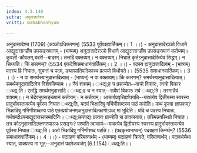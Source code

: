 ```yaml
---
index: 4.3.140
sutra: अनुदात्तादेश्च
vritti: mahabhashyam

---
```

 अनुदात्तादेश्च (1709) (अञ्ञोऽधिकरणम्) (5533 पूर्वपक्षवार्तिकम्।। 1 ।।) - अनुदात्तादेरञ्ञो विधाने आद्युदात्तान्ङीष उपसङ्ख्यानम् - (भाष्यम्) अनुदात्तादेरञ्ञो विधाने आद्युदात्तान्ङीष उपसङ्ख्यानं कर्तव्यम्। कुवली-कौवलम्,बदरी--बादरम्। तत्तर्हि वक्तव्यम्। न वक्तव्यम्। निघाते कृतेऽनुदात्तादेरित्येव सिद्धम्। न सिध्यति। किं कारणम्? (5534 एकदेशिसमाधानवार्तिकम्।। 2 ।।) - पदस्य ह्यनुदात्तादित्वम् - (भाष्यम्) पदस्य हि निघातः, सुबन्तं च पदम्, ङ्याप्प्रातिपदिकाच्च प्रत्ययो विधीयते।। (5535 समाधानवार्तिकम्।। 3 ।।) - न वा समर्थस्यानुदात्तादित्वात् - (भाष्यम्) न वा वक्तव्यम्। किं कारणम्? समर्थस्यानुदात्तादित्वात्। समर्थमनुदात्तादित्वेन विशेषयिष्यामः।। नैवं शक्यम्। ःथ्द्य;ह च प्रसज्येत--वाचो विकारः, त्वचो विकार ःथ्द्य;ति। एतद्धि समर्थमनुदात्तादि। ःथ्द्य;ह च न स्यात्--सर्वेषां विकारः सर्व ःथ्द्य;ति। तस्मान्नैवं शक्यम्।। न चेदेवमुपसङ्ख्यानं कर्तव्यम्। न कर्तव्यम्। आचार्यप्रवृत्तिर्ज्ञापयति--यावत्येव द्वितीयस्य स्वरस्य प्रादुर्भावस्तावत्येव पूर्वस्य निघात ःथ्द्य;ति, यदयं भिक्षादिषु गर्भिणीशब्दस्य पाठं करोति। कथं कृत्वा ज्ञापकम्? भिक्षादिषु गर्भिणीशब्दस्य पाठे एतत्प्रयोजनम्अनुदात्तादिलक्षणोऽञ्ञ् मा भूदिति। यदि च पदस्य निघातः, गर्भशब्दोऽयमाद्युदात्तस्तस्मादिनिः। ःथ्द्य;न्नन्ताद्यः प्रत्ययः प्राप्नोति स तावत्स्यात्। तस्मिन्नवस्थिते निघातः। तत्र कोऽनुदात्तादिलक्षणस्याञ्ञः प्रसङ्गः? पश्यति त्वाचार्यः--यावत्येव द्वितीयस्य स्वरस्य प्रादुर्भावस्तावत्येव पूर्वस्य निघात ःथ्द्य;ति। अतो भिक्षादिषु गर्भिणीशब्दं पठति।। (पदकृत्यभाष्यम्) पदग्रहणं किमर्थम्? (5536 समाधानवार्तिकम्।। 4 ।।) - पदग्रहणं परिमाणार्थम् - (भाष्यम्) पदग्रहणं क्रियते, परिमाणार्थम्। पदावधेर्यथा स्यात्, वाक्यस्य मा भूत्--अनुदात्तं पदमेकवर्जम् (6.1.154) ःथ्द्य;ति।। 